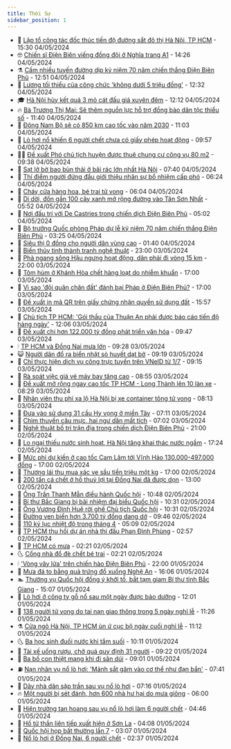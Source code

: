 ```yaml
---
title: Thời Sự
sidebar_position: 1
---
```


<!-- vnexpress-thoi-su:START -->
- 🦒 [Lập tổ công tác đốc thúc tiến độ đường sắt đô thị Hà Nội, TP HCM](https://vnexpress.net/lap-to-cong-tac-doc-thuc-tien-do-duong-sat-do-thi-ha-noi-tp-hcm-4742102.html) - 15:30 04/05/2024
- 🤓 [Chiến sĩ Điện Biên viếng đồng đội ở Nghĩa trang A1](https://vnexpress.net/chien-si-dien-bien-vieng-dong-doi-o-nghia-trang-a1-4742082.html) - 14:26 04/05/2024
- ⚗️ [Cấm nhiều tuyến đường dịp kỷ niệm 70 năm chiến thắng Điện Biên Phủ](https://vnexpress.net/cam-nhieu-tuyen-duong-dip-ky-niem-70-nam-chien-thang-dien-bien-phu-4742084.html) - 12:51 04/05/2024
- 🌊 [Lương tối thiểu của công chức &#39;không dưới 5 triệu đồng&#39;](https://vnexpress.net/luong-toi-thieu-cua-cong-chuc-khong-duoi-5-trieu-dong-4742047.html) - 12:32 04/05/2024
- 🎓 [Hà Nội hủy kết quả 3 mỏ cát đấu giá xuyên đêm](https://vnexpress.net/ha-noi-huy-ket-qua-3-mo-cat-dau-gia-xuyen-dem-4742071.html) - 12:12 04/05/2024
- 🔥 [Bà Trương Thị Mai: Sẽ thêm nguồn lực hỗ trợ đồng bào dân tộc thiểu số](https://vnexpress.net/ba-truong-thi-mai-se-them-nguon-luc-ho-tro-dong-bao-dan-toc-thieu-so-4742074.html) - 11:40 04/05/2024
- 🦏 [Đông Nam Bộ sẽ có 850 km cao tốc vào năm 2030](https://vnexpress.net/dong-nam-bo-se-co-850-km-cao-toc-vao-nam-2030-4742067.html) - 11:03 04/05/2024
- 👺 [Lò hơi nổ khiến 6 người chết chưa có giấy phép hoạt động](https://vnexpress.net/lo-hoi-no-khien-6-nguoi-chet-chua-co-giay-phep-hoat-dong-4742038.html) - 09:57 04/05/2024
- 🧑‍🏫 [Đề xuất Phó chủ tịch huyện được thuê chung cư công vụ 80 m2](https://vnexpress.net/de-xuat-pho-chu-tich-huyen-duoc-thue-chung-cu-cong-vu-80-m2-4741772.html) - 09:38 04/05/2024
- 🚦 [Sạt lở bờ bao bùn thải ở bãi rác lớn nhất Hà Nội](https://vnexpress.net/sat-lo-bo-bao-bun-thai-o-bai-rac-lon-nhat-ha-noi-4741992.html) - 07:40 04/05/2024
- 🎉 [Thí điểm người đứng đầu giới thiệu nhân sự bổ nhiệm cấp phó](https://vnexpress.net/thi-diem-nguoi-dung-dau-gioi-thieu-nhan-su-bo-nhiem-cap-pho-4741976.html) - 06:24 04/05/2024
- 🦒 [Cháy cửa hàng hoa, bé trai tử vong](https://vnexpress.net/chay-cua-hang-hoa-be-trai-tu-vong-4741948.html) - 06:04 04/05/2024
- 🤗 [Di dời, đốn gần 100 cây xanh mở rộng đường vào Tân Sơn Nhất](https://vnexpress.net/di-doi-don-gan-100-cay-xanh-mo-rong-duong-vao-tan-son-nhat-4741979.html) - 05:52 04/05/2024
- 💼 [Nơi đấu trí với De Castries trong chiến dịch Điện Biên Phủ](https://vnexpress.net/noi-dau-tri-voi-de-castries-trong-chien-dich-dien-bien-phu-4736329.html) - 05:02 04/05/2024
- 🤩 [Bộ trưởng Quốc phòng Pháp dự lễ kỷ niệm 70 năm chiến thắng Điện Biên Phủ](https://vnexpress.net/bo-truong-quoc-phong-phap-du-le-ky-niem-70-nam-chien-thang-dien-bien-phu-4741889.html) - 03:25 04/05/2024
- 🤡 [Siêu thị 0 đồng cho người dân vùng cao](https://vnexpress.net/sieu-thi-0-dong-cho-nguoi-dan-vung-cao-4741782.html) - 01:40 04/05/2024
- 💯 [Biến thủy tinh thành tranh nghệ thuật](https://vnexpress.net/bien-thuy-tinh-thanh-tranh-nghe-thuat-4741741.html) - 23:00 03/05/2024
- 👺 [Phà ngang sông Hậu ngưng hoạt động, dân phải đi vòng 15 km](https://vnexpress.net/pha-ngang-song-hau-ngung-hoat-dong-dan-phai-di-vong-15-km-4741634.html) - 22:00 03/05/2024
- 🌮 [Tôm hùm ở Khánh Hòa chết hàng loạt do nhiễm khuẩn](https://vnexpress.net/tom-hum-o-khanh-hoa-chet-hang-loat-do-nhiem-khuan-4741760.html) - 17:00 03/05/2024
- 🥸 [Vì sao &#39;đội quân chân đất&#39; đánh bại Pháp ở Điện Biên Phủ?](https://vnexpress.net/vi-sao-doi-quan-chan-dat-danh-bai-phap-o-dien-bien-phu-4730385.html) - 17:00 03/05/2024
- 🐻 [Đề xuất in mã QR trên giấy chứng nhận quyền sử dụng đất](https://vnexpress.net/de-xuat-in-ma-qr-tren-giay-chung-nhan-quyen-su-dung-dat-4741781.html) - 15:57 03/05/2024
- 👀 [Chủ tịch TP HCM: &#39;Gói thầu của Thuận An phải được báo cáo tiến độ hàng ngày&#39;](https://vnexpress.net/chu-tich-tp-hcm-goi-thau-cua-thuan-an-phai-duoc-bao-cao-tien-do-hang-ngay-4741747.html) - 12:06 03/05/2024
- 🤔 [Đề xuất chi hơn 122.000 tỷ đồng phát triển văn hóa](https://vnexpress.net/de-xuat-chi-hon-122-000-ty-dong-phat-trien-van-hoa-4741569.html) - 09:47 03/05/2024
- 🕯 [TP HCM và Đồng Nai mưa lớn](https://vnexpress.net/tp-hcm-va-dong-nai-mua-lon-4741694.html) - 09:28 03/05/2024
- 😺 [Người dân đổ ra biển nhặt sò huyết dạt bờ](https://vnexpress.net/nguoi-dan-do-ra-bien-nhat-so-huyet-dat-bo-4741664.html) - 09:19 03/05/2024
- 🦆 [Chỉ thực hiện dịch vụ công trực tuyến trên VNeID từ 1/7](https://vnexpress.net/chi-thuc-hien-dich-vu-cong-truc-tuyen-tren-vneid-tu-1-7-4741599.html) - 09:15 03/05/2024
- 🧰 [Rà soát việc giá vé máy bay tăng cao](https://vnexpress.net/ra-soat-viec-gia-ve-may-bay-tang-cao-4741627.html) - 08:55 03/05/2024
- 🦍 [Đề xuất mở rộng ngay cao tốc TP HCM - Long Thành lên 10 làn xe](https://vnexpress.net/de-xuat-mo-rong-ngay-cao-toc-tp-hcm-long-thanh-len-10-lan-xe-4741577.html) - 08:29 03/05/2024
- 🧰 [Nhân viên thu phí xa lộ Hà Nội bị xe container tông tử vong](https://vnexpress.net/nhan-vien-thu-phi-xa-lo-ha-noi-bi-xe-container-tong-tu-vong-4741626.html) - 08:13 03/05/2024
- 💃 [Đưa vào sử dụng 31 cầu Hy vọng ở miền Tây](https://vnexpress.net/dua-vao-su-dung-31-cau-hy-vong-o-mien-tay-4741572.html) - 07:11 03/05/2024
- 🧰 [Chìm thuyền câu mực, hai ngư dân mất tích](https://vnexpress.net/chim-thuyen-cau-muc-hai-ngu-dan-mat-tich-4741551.html) - 07:02 03/05/2024
- 🚀 [Nghệ thuật bố trí trận địa trong chiến dịch Điện Biên Phủ](https://vnexpress.net/nghe-thuat-bo-tri-tran-dia-trong-chien-dich-dien-bien-phu-4737778.html) - 21:00 02/05/2024
- 🎊 [Lo ngại thiếu nước sinh hoạt, Hà Nội tăng khai thác nước ngầm](https://vnexpress.net/lo-ngai-thieu-nuoc-sinh-hoat-ha-noi-tang-khai-thac-nuoc-ngam-4741332.html) - 17:24 02/05/2024
- 🤭 [Mức phí dự kiến ở cao tốc Cam Lâm tới Vĩnh Hảo 130.000-497.000 đồng](https://vnexpress.net/muc-phi-du-kien-o-cao-toc-cam-lam-toi-vinh-hao-130-000-497-000-dong-4741331.html) - 17:00 02/05/2024
- 🤗 [Thương lái thu mua xác ve sầu tiền triệu một kg](https://vnexpress.net/thuong-lai-thu-mua-xac-ve-sau-tien-trieu-mot-kg-4738501.html) - 17:00 02/05/2024
- 🌈 [200 tấn cá chết ở hồ thuỷ lợi tại Đồng Nai đã được dọn](https://vnexpress.net/200-tan-ca-chet-o-ho-thuy-loi-tai-dong-nai-da-duoc-don-4741312.html) - 13:00 02/05/2024
- 🦣 [Ông Trần Thanh Mẫn điều hành Quốc hội](https://vnexpress.net/ong-tran-thanh-man-dieu-hanh-quoc-hoi-4741272.html) - 10:48 02/05/2024
- 🎡 [Bí thư Bắc Giang bị bãi nhiệm đại biểu Quốc hội](https://vnexpress.net/bi-thu-bac-giang-bi-bai-nhiem-dai-bieu-quoc-hoi-4741078.html) - 10:31 02/05/2024
- 🦏 [Ông Vương Đình Huệ rời ghế Chủ tịch Quốc hội](https://vnexpress.net/ong-vuong-dinh-hue-roi-ghe-chu-tich-quoc-hoi-4740779.html) - 10:31 02/05/2024
- 🎊 [Đường ven biển hơn 3.700 tỷ đồng dang dở](https://vnexpress.net/duong-ven-bien-hon-3-700-ty-dong-dang-do-4741101.html) - 09:46 02/05/2024
- 🫶 [110 kỷ lục nhiệt độ trong tháng 4](https://vnexpress.net/110-ky-luc-nhiet-do-trong-thang-4-4741022.html) - 05:09 02/05/2024
- 🤔 [TP HCM thu hồi dự án nhà thi đấu Phan Đình Phùng](https://vnexpress.net/tp-hcm-thu-hoi-du-an-nha-thi-dau-phan-dinh-phung-4740981.html) - 02:57 02/05/2024
- 🤠 [TP HCM có mưa](https://vnexpress.net/tp-hcm-co-mua-4740928.html) - 02:21 02/05/2024
- 🌜 [Cổng nhà đổ đè chết bé trai](https://vnexpress.net/cong-nha-do-de-chet-be-trai-4740939.html) - 02:21 02/05/2024
- 🕯 [&#39;Vòng vây lửa&#39; trên chiến hào Điện Biên Phủ](https://vnexpress.net/vong-vay-lua-tren-chien-hao-dien-bien-phu-4738667.html) - 22:00 01/05/2024
- 🤔 [Mưa đá to bằng quả trứng đổ xuống Nghệ An](https://vnexpress.net/mua-da-to-bang-qua-trung-do-xuong-nghe-an-4740814.html) - 16:06 01/05/2024
- 🏊 [Thường vụ Quốc hội đồng ý khởi tố, bắt tạm giam Bí thư tỉnh Bắc Giang](https://vnexpress.net/thuong-vu-quoc-hoi-dong-y-khoi-to-bat-tam-giam-bi-thu-tinh-bac-giang-4740820.html) - 15:07 01/05/2024
- 🌮 [Lò hơi ở công ty gỗ nổ sau một ngày được bảo dưỡng](https://vnexpress.net/lo-hoi-o-cong-ty-go-no-sau-mot-ngay-duoc-bao-duong-4740797.html) - 12:01 01/05/2024
- 🫣 [138 người tử vong do tai nạn giao thông trong 5 ngày nghỉ lễ](https://vnexpress.net/138-nguoi-tu-vong-do-tai-nan-giao-thong-trong-5-ngay-nghi-le-4740778.html) - 11:26 01/05/2024
- ⚗️ [Cửa ngõ Hà Nội, TP HCM ùn ứ cục bộ ngày cuối nghỉ lễ](https://vnexpress.net/cua-ngo-ha-noi-tp-hcm-un-u-cuc-bo-ngay-cuoi-nghi-le-4740755.html) - 11:12 01/05/2024
- 🌜 [Ba học sinh đuối nước khi tắm suối](https://vnexpress.net/ba-hoc-sinh-duoi-nuoc-khi-tam-suoi-4740773.html) - 10:11 01/05/2024
- 🌁 [Tài xế uống rượu, chở quá quy định 31 người](https://vnexpress.net/tai-xe-uong-ruou-cho-qua-quy-dinh-31-nguoi-4740757.html) - 09:22 01/05/2024
- 🐲 [Ba bố con thiệt mạng khi đi săn dúi](https://vnexpress.net/ba-bo-con-thiet-mang-khi-di-san-dui-4740761.html) - 09:01 01/05/2024
- ⛽️ [Nạn nhân vụ nổ lò hơi: &#39;Mảnh sắt găm vào cơ thể như đạn bắn&#39;](https://vnexpress.net/nan-nhan-suc-ep-no-lo-hoi-nhu-dan-ban-4740732.html) - 07:41 01/05/2024
- 🗽 [Dãy nhà dân sập trần sau vụ nổ lò hơi](https://vnexpress.net/day-nha-dan-sap-tran-sau-vu-no-lo-hoi-4740725.html) - 07:16 01/05/2024
- 🔥 [Một người bị sét đánh, hơn 600 nhà hư hại do mưa giông](https://vnexpress.net/mot-nguoi-bi-set-danh-hon-600-nha-hu-hai-do-mua-giong-4740706.html) - 06:00 01/05/2024
- 💯 [Hiện trường tan hoang sau vụ nổ lò hơi làm 6 người chết](https://vnexpress.net/hien-truong-tan-hoang-sau-vu-no-lo-hoi-lam-6-nguoi-chet-4740704.html) - 04:46 01/05/2024
- 🦆 [Hố tử thần liên tiếp xuất hiện ở Sơn La](https://vnexpress.net/ho-tu-than-lien-tiep-xuat-hien-o-son-la-4740690.html) - 04:08 01/05/2024
- 🫣 [Quốc hội họp bất thường lần 7](https://vnexpress.net/quoc-hoi-hop-bat-thuong-lan-7-4739485.html) - 03:07 01/05/2024
- 🤡 [Nổ lò hơi ở Đồng Nai, 6 người chết](https://vnexpress.net/no-lo-hoi-o-dong-nai-6-nguoi-chet-4740684.html) - 02:37 01/05/2024<!-- vnexpress-thoi-su:END -->